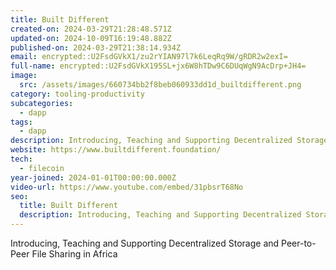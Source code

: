 ```yaml
---
title: Built Different
created-on: 2024-03-29T21:28:48.571Z
updated-on: 2024-10-09T16:19:48.882Z
published-on: 2024-03-29T21:38:14.934Z
email: encrypted::U2FsdGVkX1/zu2rYIAN97l7k6LeqRq9W/gRDR2w2exI=
full-name: encrypted::U2FsdGVkX195SL+jx6W8hTDw9C6DUqWgN9AcDrp+JH4=
image:
  src: /assets/images/660734bb2f8beb060933dd1d_builtdifferent.png
category: tooling-productivity
subcategories:
  - dapp
tags:
  - dapp
description: Introducing, Teaching and Supporting Decentralized Storage and Peer-to-Peer File Sharing in Africa
website: https://www.builtdifferent.foundation/
tech:
  - filecoin
year-joined: 2024-01-01T00:00:00.000Z
video-url: https://www.youtube.com/embed/31pbsrT68No
seo:
  title: Built Different
  description: Introducing, Teaching and Supporting Decentralized Storage and Peer-to-Peer File Sharing in Africa
---
```


Introducing, Teaching and Supporting Decentralized Storage and Peer-to-Peer File Sharing in Africa
